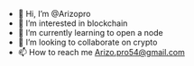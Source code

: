 - 👋 Hi, I’m @Arizopro
- 👀 I’m interested in blockchain
- 🌱 I’m currently learning to open a node
- 💞️ I’m looking to collaborate on crypto
- 📫 How to reach me Arizo.pro54@gmail.com

<!---
Arizopro/Arizopro is a ✨ special ✨ repository because its `README.md` (this file) appears on your GitHub profile.
You can click the Preview link to take a look at your changes.
--->
